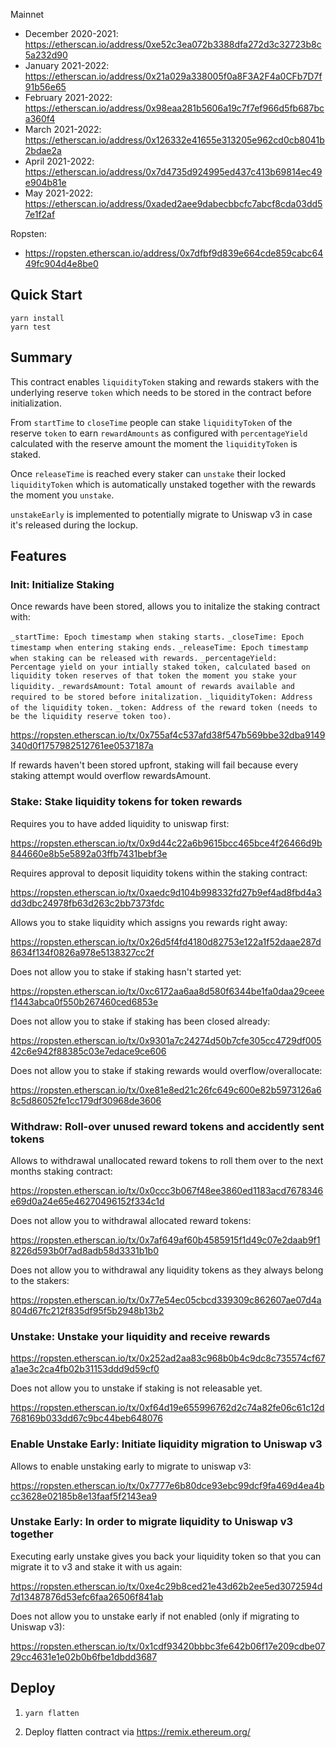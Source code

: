 Mainnet

- December 2020-2021: https://etherscan.io/address/0xe52c3ea072b3388dfa272d3c32723b8c5a232d90
- January 2021-2022: https://etherscan.io/address/0x21a029a338005f0a8F3A2F4a0CFb7D7f91b56e65
- February 2021-2022: https://etherscan.io/address/0x98eaa281b5606a19c7f7ef966d5fb687bca360f4
- March 2021-2022: https://etherscan.io/address/0x126332e41655e313205e962cd0cb8041b2bdae2a
- April 2021-2022: https://etherscan.io/address/0x7d4735d924995ed437c413b69814ec49e904b81e
- May 2021-2022: https://etherscan.io/address/0xaded2aee9dabecbbcfc7abcf8cda03dd57e1f2af

Ropsten:

- https://ropsten.etherscan.io/address/0x7dfbf9d839e664cde859cabc6449fc904d4e8be0

## Quick Start

```
yarn install
yarn test
```

## Summary

This contract enables `liquidityToken` staking and rewards stakers with the underlying reserve `token`
which needs to be stored in the contract before initialization.

From `startTime` to `closeTime` people can stake `liquidityToken` of the reserve `token` to earn `rewardAmounts` as configured with `percentageYield`
calculated with the reserve amount the moment the `liquidityToken` is staked.

Once `releaseTime` is reached every staker can `unstake` their locked `liquidityToken` which is automatically unstaked together with the rewards the moment you `unstake`.

`unstakeEarly` is implemented to potentially migrate to Uniswap v3 in case it's released during the lockup.

## Features

### Init: Initialize Staking

Once rewards have been stored, allows you to initalize the staking contract with:

`_startTime: Epoch timestamp when staking starts.`
`_closeTime: Epoch timestamp when entering staking ends.`
`_releaseTime: Epoch timestamp when staking can be released with rewards.`
`_percentageYield: Percentage yield on your intially staked token, calculated based on liquidity token reserves of that token the moment you stake your liquidity.`
`_rewardsAmount: Total amount of rewards available and required to be stored before initalization.`
`_liquidityToken: Address of the liquidity token.`
`_token: Address of the reward token (needs to be the liquidity reserve token too).`

https://ropsten.etherscan.io/tx/0x755af4c537afd38f547b569bbe32dba9149340d0f1757982512761ee0537187a

If rewards haven't been stored upfront, staking will fail because every staking attempt would overflow rewardsAmount.

### Stake: Stake liquidity tokens for token rewards

Requires you to have added liquidity to uniswap first:

https://ropsten.etherscan.io/tx/0x9d44c22a6b9615bcc465bce4f26466d9b844660e8b5e5892a03ffb7431bebf3e

Requires approval to deposit liquidity tokens within the staking contract:

https://ropsten.etherscan.io/tx/0xaedc9d104b998332fd27b9ef4ad8fbd4a3dd3dbc24978fb63d263c2bb7373fdc

Allows you to stake liquidity which assigns you rewards right away:

https://ropsten.etherscan.io/tx/0x26d5f4fd4180d82753e122a1f52daae287d8634f134f0826a978e5138327cc2f

Does not allow you to stake if staking hasn't started yet:

https://ropsten.etherscan.io/tx/0xc6172aa6aa8d580f6344be1fa0daa29ceeef1443abca0f550b267460ced6853e

Does not allow you to stake if staking has been closed already:

https://ropsten.etherscan.io/tx/0x9301a7c24274d50b7cfe305cc4729df00542c6e942f88385c03e7edace9ce606

Does not allow you to stake if staking rewards would overflow/overallocate:

https://ropsten.etherscan.io/tx/0xe81e8ed21c26fc649c600e82b5973126a68c5d86052fe1cc179df30968de3606

### Withdraw: Roll-over unused reward tokens and accidently sent tokens

Allows to withdrawal unallocated reward tokens to roll them over to the next months staking contract:

https://ropsten.etherscan.io/tx/0x0ccc3b067f48ee3860ed1183acd7678346e69d0a24e65e46270496152f334c1d

Does not allow you to withdrawal allocated reward tokens:

https://ropsten.etherscan.io/tx/0x7af649af60b4585915f1d49c07e2daab9f18226d593b0f7ad8adb58d3331b1b0

Does not allow you to withdrawal any liquidity tokens as they always belong to the stakers:

https://ropsten.etherscan.io/tx/0x77e54ec05cbcd339309c862607ae07d4a804d67fc212f835df95f5b2948b13b2

### Unstake: Unstake your liquidity and receive rewards

https://ropsten.etherscan.io/tx/0x252ad2aa83c968b0b4c9dc8c735574cf67a1ae3c2ca4fb02b31153ddd9d59cf0

Does not allow you to unstake if staking is not releasable yet.

https://ropsten.etherscan.io/tx/0xf64d19e655996762d2c74a82fe06c61c12d768169b033dd67c9bc44beb648076

### Enable Unstake Early: Initiate liquidity migration to Uniswap v3

Allows to enable unstaking early to migrate to uniswap v3:

https://ropsten.etherscan.io/tx/0x7777e6b80dce93ebc99dcf9fa469d4ea4bcc3628e02185b8e13faaf5f2143ea9

### Unstake Early: In order to migrate liquidity to Uniswap v3 together

Executing early unstake gives you back your liquidity token so that you can migrate it to v3 and stake it with us again:

https://ropsten.etherscan.io/tx/0xe4c29b8ced21e43d62b2ee5ed3072594d7d13487876d53efc6faa26506f841ab

Does not allow you to unstake early if not enabled (only if migrating to Uniswap v3):

https://ropsten.etherscan.io/tx/0x1cdf93420bbbc3fe642b06f17e209cdbe0729cc4631e1e02b0b6fbe1dbdd3687

## Deploy

1. `yarn flatten`

2. Deploy flatten contract via https://remix.ethereum.org/
